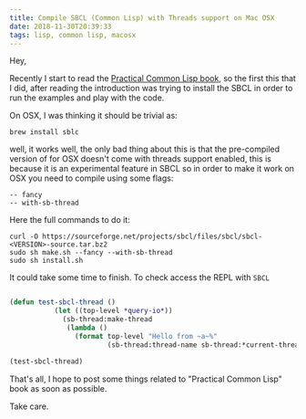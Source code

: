 ```yaml
---
title: Compile SBCL (Common Lisp) with Threads support on Mac OSX
date: 2018-11-30T20:39:33
tags: lisp, common lisp, macosx
---
```


Hey,

Recently I start to read the [Practical Common Lisp book](http://www.gigamonkeys.com/book/), so the first this that I did, after reading the introduction
was trying to install the SBCL in order to run the examples and play with the code.

On OSX, I was thinking it should be trivial as:

```
brew install sblc
```

well, it works well, the only bad thing about this is that the pre-compiled version of  for OSX doesn't come with
threads support enabled, this is because it is an experimental feature in SBCL so in order to make it work on OSX you
need to compile using some flags:

```
-- fancy
-- with-sb-thread
```

Here the full commands to do it:

```
curl -O https://sourceforge.net/projects/sbcl/files/sbcl/sbcl-<VERSION>-source.tar.bz2
sudo sh make.sh --fancy --with-sb-thread
sudo sh install.sh
```

It could take some time to finish. To check access the REPL with `SBCL`

```lisp

(defun test-sbcl-thread ()
           (let ((top-level *query-io*))
             (sb-thread:make-thread
              (lambda ()
                (format top-level "Hello from ~a~%"
                        (sb-thread:thread-name sb-thread:*current-thread*))))))

(test-sbcl-thread)
```

That's all, I hope to post some things related to "Practical Common Lisp" book as soon as possible.


Take care.
